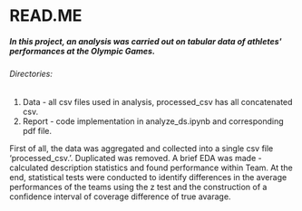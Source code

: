 # READ.ME
##### In this project, an analysis was carried out on tabular data of athletes' performances at the Olympic Games. 
###### Directories:
1) Data - all csv files used in analysis, processed_csv has all concatenated csv.
2) Report - code implementation in analyze_ds.ipynb and   corresponding pdf file.

First of all, the data was aggregated and collected into a single csv file ‘processed_csv.’.
Duplicated was removed.
A brief EDA was made - calculated description statistics and found performance within Team. 
At the end, statistical tests were conducted to identify differences in the average performances of the teams using the z test and the construction of a confidence interval of coverage difference of true avarage.
